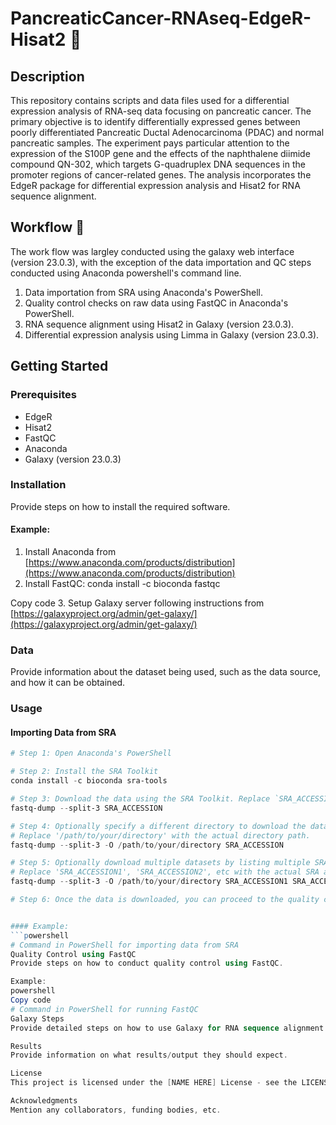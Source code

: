 # PancreaticCancer-RNAseq-EdgeR-Hisat2 🧬

## Description

This repository contains scripts and data files used for a differential expression analysis of RNA-seq data focusing on pancreatic cancer. The primary objective is to identify differentially expressed genes between poorly differentiated Pancreatic Ductal Adenocarcinoma (PDAC) and normal pancreatic samples. The experiment pays particular attention to the expression of the S100P gene and the effects of the naphthalene diimide compound QN-302, which targets G-quadruplex DNA sequences in the promoter regions of cancer-related genes. The analysis incorporates the EdgeR package for differential expression analysis and Hisat2 for RNA sequence alignment.

## Workflow 🧰
The work flow was largley conducted using the galaxy web interface (version 23.0.3), with the exception of the data importation and QC steps conducted using Anaconda powershell's command line.

1. Data importation from SRA using Anaconda's PowerShell.
2. Quality control checks on raw data using FastQC in Anaconda's PowerShell.
3. RNA sequence alignment using Hisat2 in Galaxy (version 23.0.3).
4. Differential expression analysis using Limma in Galaxy (version 23.0.3).

## Getting Started

### Prerequisites

- EdgeR
- Hisat2
- FastQC
- Anaconda
- Galaxy (version 23.0.3)

### Installation

Provide steps on how to install the required software.

#### Example:
1. Install Anaconda from [https://www.anaconda.com/products/distribution](https://www.anaconda.com/products/distribution)
2. Install FastQC:
conda install -c bioconda fastqc


Copy code
3. Setup Galaxy server following instructions from [https://galaxyproject.org/admin/get-galaxy/](https://galaxyproject.org/admin/get-galaxy/)

### Data

Provide information about the dataset being used, such as the data source, and how it can be obtained.

### Usage

#### Importing Data from SRA
```powershell
# Step 1: Open Anaconda's PowerShell

# Step 2: Install the SRA Toolkit
conda install -c bioconda sra-tools

# Step 3: Download the data using the SRA Toolkit. Replace `SRA_ACCESSION` with the actual SRA accession number.
fastq-dump --split-3 SRA_ACCESSION

# Step 4: Optionally specify a different directory to download the data using the -O option.
# Replace '/path/to/your/directory' with the actual directory path.
fastq-dump --split-3 -O /path/to/your/directory SRA_ACCESSION

# Step 5: Optionally download multiple datasets by listing multiple SRA accession numbers.
# Replace 'SRA_ACCESSION1', 'SRA_ACCESSION2', etc with the actual SRA accession numbers.
fastq-dump --split-3 -O /path/to/your/directory SRA_ACCESSION1 SRA_ACCESSION2 SRA_ACCESSION3

# Step 6: Once the data is downloaded, you can proceed to the quality control checks and subsequent analysis steps.


#### Example:
```powershell
# Command in PowerShell for importing data from SRA
Quality Control using FastQC
Provide steps on how to conduct quality control using FastQC.

Example:
powershell
Copy code
# Command in PowerShell for running FastQC
Galaxy Steps
Provide detailed steps on how to use Galaxy for RNA sequence alignment and differential expression analysis.

Results
Provide information on what results/output they should expect.

License
This project is licensed under the [NAME HERE] License - see the LICENSE.md file for details

Acknowledgments
Mention any collaborators, funding bodies, etc.
